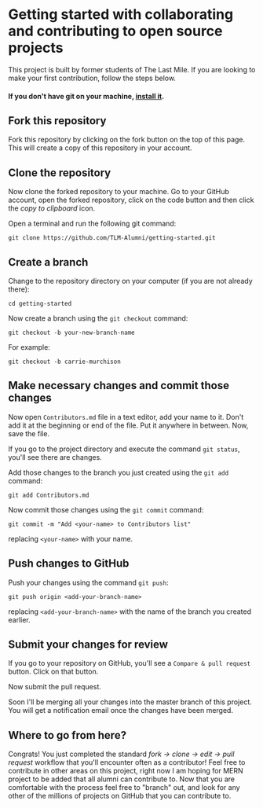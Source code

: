 # Getting started with collaborating and contributing to open source projects
This project is built by former students of The Last Mile. If you are looking to make your first contribution, follow the steps below.

#### If you don't have git on your machine, [install it](https://help.github.com/articles/set-up-git/).

## Fork this repository

Fork this repository by clicking on the fork button on the top of this page.
This will create a copy of this repository in your account.

## Clone the repository

Now clone the forked repository to your machine. Go to your GitHub account, open the forked repository, click on the code button and then click the _copy to clipboard_ icon.

Open a terminal and run the following git command:

```
git clone https://github.com/TLM-Alumni/getting-started.git 
```


## Create a branch

Change to the repository directory on your computer (if you are not already there):

```
cd getting-started
```

Now create a branch using the `git checkout` command:

```
git checkout -b your-new-branch-name
```

For example:

```
git checkout -b carrie-murchison
```

## Make necessary changes and commit those changes

Now open `Contributors.md` file in a text editor, add your name to it. Don't add it at the beginning or end of the file. Put it anywhere in between. Now, save the file.

If you go to the project directory and execute the command `git status`, you'll see there are changes.

Add those changes to the branch you just created using the `git add` command:

```
git add Contributors.md
```

Now commit those changes using the `git commit` command:

```
git commit -m "Add <your-name> to Contributors list"
```

replacing `<your-name>` with your name.

## Push changes to GitHub

Push your changes using the command `git push`:

```
git push origin <add-your-branch-name>
```

replacing `<add-your-branch-name>` with the name of the branch you created earlier.

## Submit your changes for review

If you go to your repository on GitHub, you'll see a `Compare & pull request` button. Click on that button.

Now submit the pull request.

Soon I'll be merging all your changes into the master branch of this project. You will get a notification email once the changes have been merged.

## Where to go from here?

Congrats! You just completed the standard _fork -> clone -> edit -> pull request_ workflow that you'll encounter often as a contributor! Feel free to contribute in other areas on this project, right now I am hoping for MERN project to be added that all alumni can contribute to. Now that you are comfortable with the process feel free to "branch" out, and look for any other of the millions of projects on GitHub that you can contribute to.
